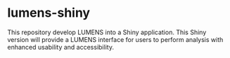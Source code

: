 # lumens-shiny
This repository develop LUMENS into a Shiny application. This Shiny version will provide a LUMENS interface for users to perform analysis with enhanced usability and accessibility.
